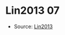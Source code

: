<a name="material" />

# Lin2013 07
<script type="application/ld+json">
  {
    "@context": "https://schema.org/",
    "@type": "ChemicalSubstance",
    "http://purl.org/dc/terms/conformsTo":
      {
        "@type": "CreativeWork",
        "@id": "https://bioschemas.org/profiles/ChemicalSubstance/0.4-RELEASE/"
      },
    "@id": "https://egonw.github.io/nanowiki/nanowiki454.html#material",
    "name": "Lin2013 07",
    "sameAs": "http://127.0.0.1/mediawiki/index.php/Special:URIResolver/Lin2013_07"
  }
</script>


* Source: [Lin2013](http://127.0.0.1/mediawiki/index.php/Special:URIResolver/Lin2013)
